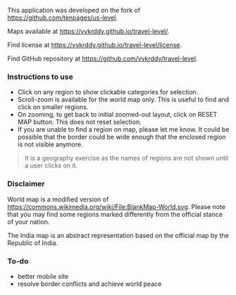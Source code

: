 This application was developed on the fork of https://github.com/tenpages/us-level.

Maps available at https://vvkrddy.github.io/travel-level/.

Find license at https://vvkrddy.github.io/travel-level/license.

Find GitHub repository at https://github.com/vvkrddy/travel-level. 

### Instructions to use

- Click on any region to show clickable categories for selection.
- Scroll-zoom is available for the world map only. This is useful to find and click on smaller regions.
- On zooming, to get back to initial zoomed-out layout, click on RESET MAP button. This does not reset selection.
- If you are unable to find a region on map, please let me know. It could be possible that the border could be wide enough that the enclosed region is not visible anymore.

> It is a geography exercise as the names of regions are not shown until a user clicks on it.

### Disclaimer

World map is a modified version of https://commons.wikimedia.org/wiki/File:BlankMap-World.svg. Please note that you may find some regions marked differently from the official stance of your nation.

The India map is an abstract representation based on the official map by the Republic of India.

### To-do
 
- better mobile site
- resolve border conflicts and achieve world peace